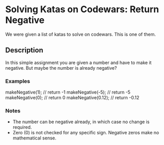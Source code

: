 # Solving Katas on Codewars: Return Negative

We were given a list of katas to solve on codewars. This is one of them.

## Description

In this simple assignment you are given a number and have to make it negative. But maybe the number is already negative?

### Examples

makeNegative(1); // return -1
makeNegative(-5); // return -5
makeNegative(0); // return 0
makeNegative(0.12); // return -0.12

### Notes

- The number can be negative already, in which case no change is required.
- Zero (0) is not checked for any specific sign. Negative zeros make no mathematical sense.
